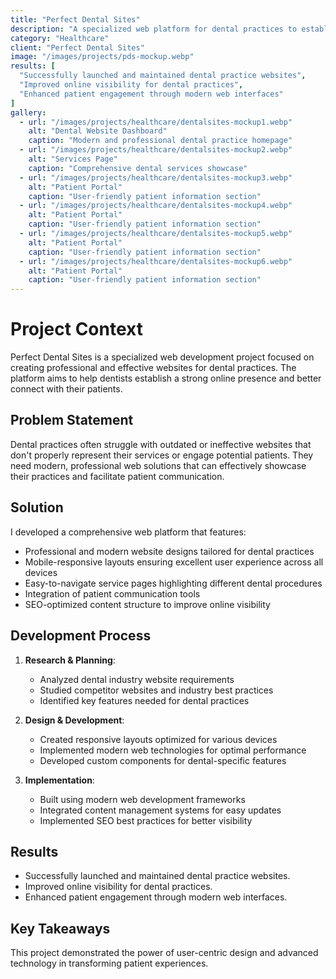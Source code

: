 ```yaml
---
title: "Perfect Dental Sites"
description: "A specialized web platform for dental practices to establish their online presence"
category: "Healthcare"
client: "Perfect Dental Sites"
image: "/images/projects/pds-mockup.webp"
results: [
  "Successfully launched and maintained dental practice websites",
  "Improved online visibility for dental practices",
  "Enhanced patient engagement through modern web interfaces"
]
gallery:
  - url: "/images/projects/healthcare/dentalsites-mockup1.webp"
    alt: "Dental Website Dashboard"
    caption: "Modern and professional dental practice homepage"
  - url: "/images/projects/healthcare/dentalsites-mockup2.webp"
    alt: "Services Page"
    caption: "Comprehensive dental services showcase"
  - url: "/images/projects/healthcare/dentalsites-mockup3.webp"
    alt: "Patient Portal"
    caption: "User-friendly patient information section"
  - url: "/images/projects/healthcare/dentalsites-mockup4.webp"
    alt: "Patient Portal"
    caption: "User-friendly patient information section"
  - url: "/images/projects/healthcare/dentalsites-mockup5.webp"
    alt: "Patient Portal"
    caption: "User-friendly patient information section"
  - url: "/images/projects/healthcare/dentalsites-mockup6.webp"
    alt: "Patient Portal"
    caption: "User-friendly patient information section"
---
```


# Project Context

Perfect Dental Sites is a specialized web development project focused on creating professional and effective websites for dental practices. The platform aims to help dentists establish a strong online presence and better connect with their patients.

## Problem Statement

Dental practices often struggle with outdated or ineffective websites that don't properly represent their services or engage potential patients. They need modern, professional web solutions that can effectively showcase their practices and facilitate patient communication.

## Solution

I developed a comprehensive web platform that features:

- Professional and modern website designs tailored for dental practices
- Mobile-responsive layouts ensuring excellent user experience across all devices
- Easy-to-navigate service pages highlighting different dental procedures
- Integration of patient communication tools
- SEO-optimized content structure to improve online visibility

## Development Process

1. **Research & Planning**:
   - Analyzed dental industry website requirements
   - Studied competitor websites and industry best practices
   - Identified key features needed for dental practices

2. **Design & Development**:
   - Created responsive layouts optimized for various devices
   - Implemented modern web technologies for optimal performance
   - Developed custom components for dental-specific features

3. **Implementation**:
   - Built using modern web development frameworks
   - Integrated content management systems for easy updates
   - Implemented SEO best practices for better visibility

## Results

- Successfully launched and maintained dental practice websites.
- Improved online visibility for dental practices.
- Enhanced patient engagement through modern web interfaces.

## Key Takeaways

This project demonstrated the power of user-centric design and advanced technology in transforming patient experiences.
